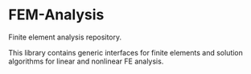 # FEM-Analysis

Finite element analysis repository.

This library contains generic interfaces for finite elements and solution algorithms for linear and nonlinear FE analysis.
